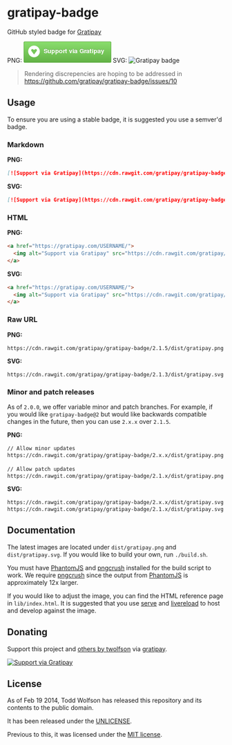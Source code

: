 # gratipay-badge

GitHub styled badge for [Gratipay][]

PNG: ![Gratipay badge][] SVG: ![Gratipay badge][svg-badge]

> Rendering discrepencies are hoping to be addressed in https://github.com/gratipay/gratipay-badge/issues/10

[Gratipay]: https://gratipay.com/
[Gratipay badge]: dist/gratipay.png
[svg-badge]: http://rawgit.com/gratipay/gratipay-badge/master/dist/gratipay.svg

## Usage
To ensure you are using a stable badge, it is suggested you use a semver'd badge.

### Markdown
**PNG:**

```md
[![Support via Gratipay](https://cdn.rawgit.com/gratipay/gratipay-badge/2.1.5/dist/gratipay.png)](https://gratipay.com/USERNAME/)
```

**SVG:**

```md
[![Support via Gratipay](https://cdn.rawgit.com/gratipay/gratipay-badge/2.1.3/dist/gratipay.svg)](https://gratipay.com/USERNAME/)
```

### HTML
**PNG:**

```html
<a href="https://gratipay.com/USERNAME/">
  <img alt="Support via Gratipay" src="https://cdn.rawgit.com/gratipay/gratipay-badge/2.1.5/dist/gratipay.png"/>
</a>
```

**SVG:**

```html
<a href="https://gratipay.com/USERNAME/">
  <img alt="Support via Gratipay" src="https://cdn.rawgit.com/gratipay/gratipay-badge/2.1.3/dist/gratipay.svg"/>
</a>
```

### Raw URL
**PNG:**

```
https://cdn.rawgit.com/gratipay/gratipay-badge/2.1.5/dist/gratipay.png
```

**SVG:**

```
https://cdn.rawgit.com/gratipay/gratipay-badge/2.1.3/dist/gratipay.svg
```

### Minor and patch releases
As of `2.0.0`, we offer variable minor and patch branches. For example, if you would like `gratipay-badge@2` but would like backwards compatible changes in the future, then you can use `2.x.x` over `2.1.5`.

**PNG:**

```
// Allow minor updates
https://cdn.rawgit.com/gratipay/gratipay-badge/2.x.x/dist/gratipay.png

// Allow patch updates
https://cdn.rawgit.com/gratipay/gratipay-badge/2.1.x/dist/gratipay.png
```

**SVG:**

```
https://cdn.rawgit.com/gratipay/gratipay-badge/2.x.x/dist/gratipay.svg
https://cdn.rawgit.com/gratipay/gratipay-badge/2.1.x/dist/gratipay.svg
```

## Documentation
The latest images are located under `dist/gratipay.png` and `dist/gratipay.svg`. If you would like to build your own, run `./build.sh`.

You must have [PhantomJS][] and [pngcrush][] installed for the build script to work. We require [pngcrush][] since the output from [PhantomJS][] is approximately 12x larger.

If you would like to adjust the image, you can find the HTML reference page in `lib/index.html`. It is suggested that you use [serve][] and [livereload][] to host and develop against the image.

[PhantomJS]: http://phantomjs.org/
[pngcrush]: http://pmt.sourceforge.net/pngcrush/
[serve]: https://npmjs.org/package/serve
[livereload]: https://github.com/lepture/python-livereload

## Donating
Support this project and [others by twolfson][gratipay-twolfson] via [gratipay][gratipay-twolfson].

[![Support via Gratipay][gratipay]][gratipay-twolfson]

[gratipay]: https://cdn.rawgit.com/gratipay/gratipay-badge/2.1.5/dist/gratipay.png
[gratipay-twolfson]: https://gratipay.com/twolfson/

## License
As of Feb 19 2014, Todd Wolfson has released this repository and its contents to the public domain.

It has been released under the [UNLICENSE][].

[UNLICENSE]: UNLICENSE

Previous to this, it was licensed under the [MIT license][].

[MIT license]: https://github.com/gratipay/gratipay-badge/blob/ee5cc0ad6573ef6e80048c7229bc1b7c01942b4c/README.md#license
